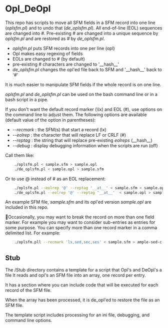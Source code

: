 # Opl_DeOpl
This repo has scripts to move all SFM fields in a SFM record into one line (*oplsfm.pl*) and to undo that (*de_oplsfm.pl*).
All end-of-line (EOL) sequences are changed into *#*. Pre-existing *#* are changed into a unique sequence by *oplsfm.pl* and are restored as *#* by *de_oplsfm.pl*.

 - *oplsfm.pl* puts SFM records into one per line (opl)
 - Opl makes easy regexing of fields
 - EOLs are changed to # (by default)
 - pre-existing # characters are changed to '\_\_hash\_\_'
 - *de_oplsfm.pl* changes the opl'ed file back to SFM and '\_\_hash\_\_' back to '#'

It is much easier to manipulate SFM fields if the whole record is on one line.

*oplsfm.pl* and *de_oplsfm.pl* can be used on the bash command line or in a bash script in a pipe.

If you don't want the default record marker (\\lx) and EOL (#), use options on the command line to adjust them. The following options are available (default value of the option in parentheses):
 -  *--recmark*  : the SFM(s) that start a record (lx)
  - *--eolrep* : the character that will replace LF or CRLF (#)
  - *--reptag* : the string that will replace pre-existing *eolreps* (\_\_hash\_\_) 
  - *--debug* : display debugging information when the scripts are run (off)

Call them like:
````bash
    ./oplsfm.pl < sample.sfm > sample.opl
    ./de_oplsfm.pl < sample.opl > sample.sfm
````
Or to use @ instead of # as an EOL replacement:
````bash
    ./oplsfm.pl --eolrep '@' --reptag '__at__' < sample.sfm > sample.opl
    ./de_oplsfm.pl --eolrep '@' --reptag '__at__'  < sample.opl > sample.sfm
````

An example SFM file, *sample.sfm* and its opl'ed version *sample.opl* are included in this repo.

Occasionally, you may want to break the record on more than one field marker. For example you may want to consider sub-entries as entries for some purpose. You can specify more than one record marker in a comma delimited list. For example:
````bash
    ./oplsfm.pll --recmark 'lx,sed,sec,ses' < sample.sfm > ample-sed-c-s.opl
````
## Stub
The /Stub directory contains a template for a script that Opl's and DeOpl's a file
It reads and opl's an SFM file into an array, one record per entry.

It has a section where you can include code that will be executed for each record of the SFM file.

When the array has been processed, it is de_opl'ed to restore the file as an SFM file.

The template script includes processing for an ini file, debugging, and command line options.
